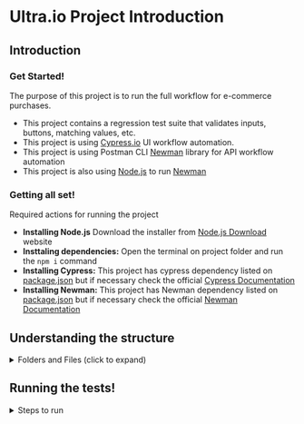 # Ultra.io Project Introduction

## Introduction

### Get Started!
The purpose of this project is to run the full workflow for e-commerce purchases.
* This project contains a regression test suite that validates inputs, buttons, matching values, etc.
* This project is using [Cypress.io](https://www.cypress.io/) UI workflow automation.
* This project is using Postman CLI [Newman](https://github.com/postmanlabs/newman) library for API workflow automation
* This project is also using [Node.js](https://nodejs.org/en/) to run [Newman](https://github.com/postmanlabs/newman)

### Getting all set!
Required actions for running the project

* **Installing Node.js** Download the installer from [Node.js Download](https://nodejs.org/en/download/) website
* **Insttaling dependencies:** Open the terminal on project folder and run the `npm i` command
* **Installing Cypress:** This project has cypress dependency listed on [package.json](./package.json) but if necessary check the official [Cypress Documentation](https://docs.cypress.io/guides/getting-started/installing-cypress)
* **Installing Newman:** This project has Newman dependency listed on [package.json](./package.json) but if necessary check the official [Newman Documentation](https://support.postman.com/hc/en-us/articles/115003703325-How-to-install-Newman)

## Understanding the structure

<details>
 <summary>Folders and Files (click to expand)</summary>

* Tests are written on [cypress/e2e](./cypress/e2e)
* Commands are writen on [cypress/support](./cypress/support) commands files

```

//Example of a regular command

Cypress.Commands.add('assertText', (description, element, text) => {
  cy.get(element).invoke('text').should('eq', text)
  console.log(description)
})

```

* Locators are mapped on [cypress/support/locators](./cypress/support/locators)

```

//Example of a locator object 

export const cartLocators = {
  productContainer: "#inventory_container",
  productHeaderTitle: ".title",
  menuIcon: "#react-burger-menu-btn",
  hilowFilter: "[data-test='product_sort_container']",
  itemsFromCart: "[class='btn btn_primary btn_small btn_inventory']",
  cartBadgeIcon: ".shopping_cart_badge",
  cartIconContainer: "#shopping_cart_container",
  itemNames: ".inventory_item_name",
  cartTitle: ".title",
  checkoutButton: "[data-test='checkout']"
}

```

* Mocked json data files goes on [cypress/fixtures](./cypress/fixtures)
* General configuration and environment variables used for cypress runner goes on [cypress.config.js](./cypress.config.js)

```

//Example of base url and environment variables

const { defineConfig } = require("cypress");

module.exports = defineConfig({
  e2e: {
    baseUrl: "https://www.saucedemo.com"
  },
  env: {
    loginCredential: "standard_user",
    passwordCredential: "secret_sauce",
    nameOfUser: "Jane",
    lastNameOfUser: "Doe",
    zipCodeOfUser: "Brazil"
  }
});

```

</details>

## Running the tests!

<details>

 <summary>Steps to run</summary>

  * Running Api Automation: *run the `npm run apiAutomation` command*
  * Running Cypress Automation: *run the `npx cypress open` command*
    - select e2e option
    - choose your browser
    - run the [uiInitialTest.cy.js](./cypress/e2e/ui/uiInitialTest.cy.js)
</details>

